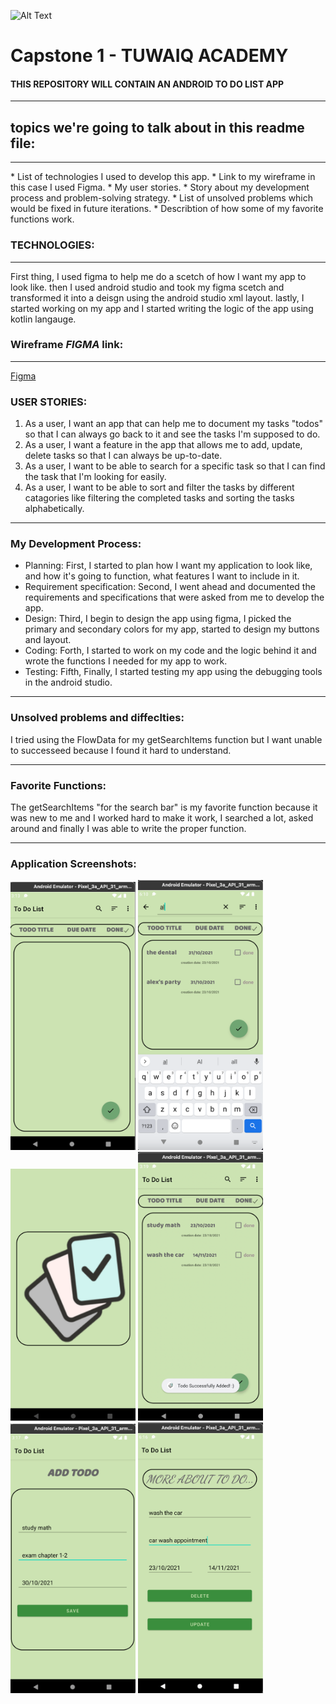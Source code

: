 ![Alt Text](https://camo.githubusercontent.com/37ca472e2afb74974a0314d89af8f470422a79582bed0d188f9927777230195d/68747470733a2f2f6c61756e63682e73612f6173736574732f696d616765732f6c6f676f732f7475776169712d61636164656d792d6c6f676f2e737667)

# Capstone 1 - TUWAIQ ACADEMY


#### **THIS REPOSITORY WILL CONTAIN AN ANDROID TO DO LIST APP**

<hr>

## topics we're going to talk about in this readme file:
<hr>
* List of technologies I  used to develop this app.
* Link to my wireframe in this case I used Figma.
* My user stories.
* Story about my development process and problem-solving strategy.
* List of unsolved problems which would be fixed in future iterations.
* Describtion of how some of my favorite functions work.




### TECHNOLOGIES:
<hr>
First thing, I used figma to help me do a scetch of how I want my app to look like.
then I used android studio and took my figma scetch and transformed it into a deisgn using the android studio xml layout.
lastly, I started working on my app and I started writing the logic of the app using kotlin langauge. 


### Wireframe _**FIGMA**_ link:

<hr>

[Figma](https://www.figma.com/file/Zy3MOlhK10e1vjGoK68m9w/Untitled?node-id=24%3A12)


### USER STORIES:

1. As a user, I want an app that can help me to document my tasks "todos" so that I can always go back to it and see the tasks I'm supposed to do.
2. As a user, I want a feature in the app that allows me to add, update, delete tasks so that I can always be up-to-date.
3. As a user, I want to be able to search for a specific task so that I can find the task that I'm looking for easily.
4. As a user, I want to be able to sort and filter the tasks by different catagories like filtering the completed tasks and sorting the tasks alphabetically.

<hr>


### My Development Process:
 
 * Planning: First, I started to plan how I want my application to look like, and how it's going to function, what features I want to include in it.
 * Requirement specification: Second, I went ahead and documented the requirements and specifications that were asked from me to develop the app.
 * Design: Third, I begin to design the app using figma, I picked the primary and secondary colors for my app, started to design my buttons and layout.
 * Coding: Forth, I started to work on my code and the logic behind it and wrote the functions I needed for my app to work.
 * Testing: Fifth, Finally, I started  testing my app using the debugging tools in the android studio.

<hr>


### Unsolved problems and diffeclties:

I tried using the FlowData for my getSearchItems function but I want unable to successeed because I found it hard to understand.

<hr>



### Favorite Functions:

The getSearchItems  "for the search bar" is my favorite function because it was new to me and I worked hard to make it work, I searched a lot, asked around and finally I was able to write the proper function.

<hr>



### Application Screenshots:

<img src="https://github.com/Hindalzarah/ToDoList/blob/3731e36ac1aa80be97a93dd302433b9bcb3d069c/Screen%20Shot%201443-03-28%20at%201.31.41%20PM.png" alt="drawing" width="200"/>


<img src="https://github.com/Hindalzarah/ToDoList/blob/3d025c99a7883b968dc2820d453a79abd96b225a/Screen%20Shot%201443-03-28%20at%204.47.06%20PM.png" alt="drawing" width="200"/>

<img src="https://github.com/Hindalzarah/ToDoList/blob/3d025c99a7883b968dc2820d453a79abd96b225a/Screen%20Shot%201443-03-28%20at%2012.19.43%20PM.png" alt="drawing" width="200"/>

<img src="https://github.com/Hindalzarah/ToDoList/blob/3d025c99a7883b968dc2820d453a79abd96b225a/Screen%20Shot%201443-03-28%20at%201.37.48%20PM.png" alt="drawing" width="200"/>

<img src="https://github.com/Hindalzarah/ToDoList/blob/3d025c99a7883b968dc2820d453a79abd96b225a/Screen%20Shot%201443-03-28%20at%201.35.28%20PM.png" alt="drawing" width="200"/>

<img src="https://github.com/Hindalzarah/ToDoList/blob/3d025c99a7883b968dc2820d453a79abd96b225a/Screen%20Shot%201443-03-28%20at%204.52.56%20PM.png" alt="drawing" width="200"/>

